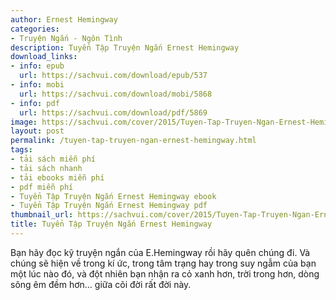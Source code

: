 ```yaml
---
author: Ernest Hemingway
categories:
- Truyện Ngắn - Ngôn Tình
description: Tuyển Tập Truyện Ngắn Ernest Hemingway
download_links:
- info: epub
  url: https://sachvui.com/download/epub/537
- info: mobi
  url: https://sachvui.com/download/mobi/5868
- info: pdf
  url: https://sachvui.com/download/pdf/5869
image: https://sachvui.com/cover/2015/Tuyen-Tap-Truyen-Ngan-Ernest-Hemingway.jpg
layout: post
permalink: /tuyen-tap-truyen-ngan-ernest-hemingway.html
tags:
- tải sách miễn phí
- tải sách nhanh
- tải ebooks miễn phí
- pdf miễn phí
- Tuyển Tập Truyện Ngắn Ernest Hemingway ebook
- Tuyển Tập Truyện Ngắn Ernest Hemingway pdf
thumbnail_url: https://sachvui.com/cover/2015/Tuyen-Tap-Truyen-Ngan-Ernest-Hemingway.jpg
title: Tuyển Tập Truyện Ngắn Ernest Hemingway
---
```


 <div class="item-desc text-justify"> <p>Bạn hãy đọc kỹ truyện ngắn của E.Hemingway rồi hãy quên chúng đi. Và chúng sẽ hiện về trong kí ức, trong tâm trạng hay trong suy ngẫm của bạn một lúc nào đó, và đột nhiên bạn nhận ra cỏ xanh hơn, trời trong hơn, dòng sông êm đềm hơn... giữa cõi đời rất đời này.</p> </div>